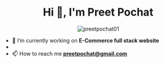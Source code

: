 <h1 align="center">Hi 👋, I'm Preet Pochat</h1>

<div align="center">
<p><img align="center" src="https://github-readme-streak-stats.herokuapp.com/?user=preetpochat01&" alt="preetpochat01" /></p>
</div>

- 🔭 I’m currently working on **E-Commerce full stack website**
- 
- 📫 How to reach me **preetpochat@gmail.com**
